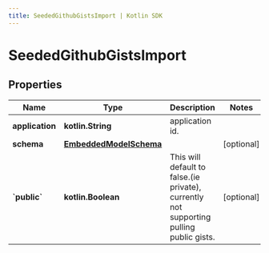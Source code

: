 ```yaml
---
title: SeededGithubGistsImport | Kotlin SDK
---
```




# SeededGithubGistsImport

## Properties
Name | Type | Description | Notes
------------ | ------------- | ------------- | -------------
**application** | **kotlin.String** | application id. | 
**schema** | [**EmbeddedModelSchema**](EmbeddedModelSchema) |  |  [optional]
**&#x60;public&#x60;** | **kotlin.Boolean** | This will default to false.(ie private), currently not supporting pulling public gists. |  [optional]




